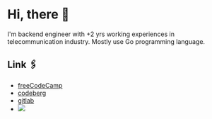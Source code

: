 # Hi, there 👋 

I'm backend engineer with +2 yrs working experiences in telecommunication industry. Mostly use Go programming language.

## Link 🖇️
 - [freeCodeCamp](https://www.freecodecamp.org/ansuf)
 - [codeberg](https://codeberg.org/ayw)
 - [gitlab](https://gitlab.com/wicak)
 - <a href="https://www.codewars.com/users/aysf"><img src="https://www.codewars.com/users/aysf/badges/small"> </a> <br>
